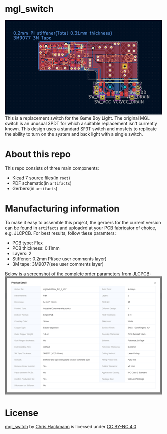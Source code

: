 # mgl_switch
![PCB layout](pcbLayout.png)
This is a replacement switch for the Game Boy Light. The original MGL switch is an unusual 3PDT for which a suitable replacement isn't currently known. This design uses a standard SP3T switch and mosfets to replicate the ability to turn on the system and back light with a single switch.

# About this repo
This repo consists of three main components:
- Kicad 7 source files(in `root`)
- PDF schematic(in `artifacts`)
- Gerbers(in `artifacts`)

# Manufacturing information
To make it easy to assemble this project, the gerbers for the current version can be found in `artifacts` and uploaded at your PCB fabricator of choice, e.g. JLCPCB. For best results, follow these paramters:
- PCB type: Flex
- PCB thickness: 0.11mm
- Layers: 2
- Stiffener: 0.2mm PI(see user comments layer)
- 3M tape: 3M9077(see user comments layer)

Below is a screenshot of the complete order parameters from JLCPCB:
![JLCPCB ordering parameters](jlcParams.png)

# License
<p xmlns:cc="http://creativecommons.org/ns#" xmlns:dct="http://purl.org/dc/terms/"><a property="dct:title" rel="cc:attributionURL" href="https://github.com/leggomyfroggo/mgl_switch">mgl_switch</a> by <a rel="cc:attributionURL dct:creator" property="cc:attributionName" href="https://github.com/leggomyfroggo">Chris Hackmann</a> is licensed under <a href="https://creativecommons.org/licenses/by-nc/4.0/?ref=chooser-v1" target="_blank" rel="license noopener noreferrer" style="display:inline-block;">CC BY-NC 4.0<img style="height:22px!important;margin-left:3px;vertical-align:text-bottom;" src="https://mirrors.creativecommons.org/presskit/icons/cc.svg?ref=chooser-v1" alt=""><img style="height:22px!important;margin-left:3px;vertical-align:text-bottom;" src="https://mirrors.creativecommons.org/presskit/icons/by.svg?ref=chooser-v1" alt=""><img style="height:22px!important;margin-left:3px;vertical-align:text-bottom;" src="https://mirrors.creativecommons.org/presskit/icons/nc.svg?ref=chooser-v1" alt=""></a></p>
